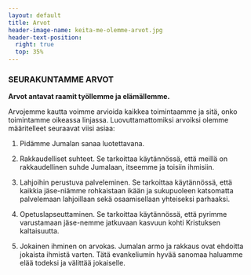 ```yaml
---
layout: default
title: Arvot
header-image-name: keita-me-olemme-arvot.jpg
header-text-position:
  right: true
  top: 35%
---
```

### SEURAKUNTAMME ARVOT

**Arvot antavat raamit työllemme ja elämällemme.**

Arvojemme kautta voimme arvioida kaikkea toimintaamme ja sitä, onko toimintamme oikeassa linjassa. Luovuttamattomiksi arvoiksi olemme määritelleet seuraavat viisi asiaa:

1. Pidämme Jumalan sanaa luotettavana.

2. Rakkaudelliset suhteet. Se tarkoittaa käytännössä, että meillä on rakkaudellinen suhde Jumalaan, itseemme ja toisiin ihmisiin.

3. Lahjoihin perustuva palveleminen. Se tarkoittaa käytännössä, että kaikkia jäse-niämme rohkaistaan ikään ja sukupuoleen katsomatta palvelemaan lahjoillaan sekä osaamisellaan yhteiseksi parhaaksi.

4. Opetuslapseuttaminen. Se tarkoittaa käytännössä, että pyrimme varustamaan jäse-nemme jatkuvaan kasvuun kohti Kristuksen kaltaisuutta. 

5. Jokainen ihminen on arvokas. Jumalan armo ja rakkaus ovat ehdoitta jokaista ihmistä varten. Tätä evankeliumin hyvää sanomaa haluamme elää todeksi ja välittää jokaiselle.